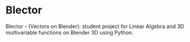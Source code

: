 # Blector
Blector - (Vectors on Blender): student project for Linear Algebra and 3D multivariable functions on Blender 3D using Python.
